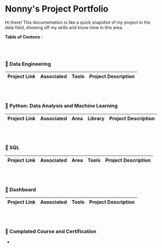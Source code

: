 # Nonny's Project Portfolio
Hi there! This documentation is like a quick snapshot of my project in the data field, showing off my skills and know-how in this area.

**Table of Contens :**


<br>
<br>

### 📂 Data Engineering

Project Link | Associated | Tools | Project Description
---|---|---|---

<br>
<br>


### 📂 Python: Data Analysis and Machine Learning

Project Link | Associated | Area | Library | Project Description 
---|---|---|---|---


<br>
<br>

### 📂 SQL

Project Link | Associated | Area | Tools | Project Description
---|---|---|---|---

<br>
<br>

### 📂 Dashboard
Project Link | Associated | Tools | Project Description
---|---|---|---

<br>
<br>

### 📂 Complated Course and Certification

- 
